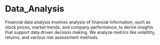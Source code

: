 # Data_Analysis
Financial data analysis involves  analysis of  financial information, such as stock prices, market trends, and company performance, to derive insights that support  data driven decision making. We analyze metrics like volatility, returns, and various risk assessment methods. 

